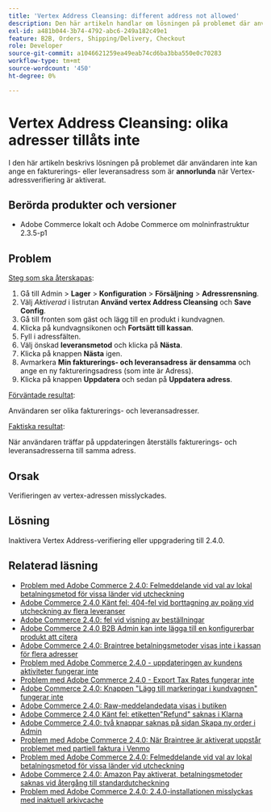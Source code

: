 ```yaml
---
title: 'Vertex Address Cleansing: different address not allowed'
description: Den här artikeln handlar om lösningen på problemet där användaren inte kan ange en fakturerings- och leveransadress som är **different** och Vertex-adressverifiering är aktiverad.
exl-id: a481b044-3b74-4792-abc6-249a182c49e1
feature: B2B, Orders, Shipping/Delivery, Checkout
role: Developer
source-git-commit: a1046621259ea49eab74cd6ba3bba550e0c70283
workflow-type: tm+mt
source-wordcount: '450'
ht-degree: 0%

---
```


# Vertex Address Cleansing: olika adresser tillåts inte

I den här artikeln beskrivs lösningen på problemet där användaren inte kan ange en fakturerings- eller leveransadress som är **annorlunda** när Vertex-adressverifiering är aktiverat.

## Berörda produkter och versioner

* Adobe Commerce lokalt och Adobe Commerce om molninfrastruktur 2.3.5-p1

## Problem

<u>Steg som ska återskapas</u>:

1. Gå till Admin > **Lager** > **Konfiguration** > **Försäljning** > **Adressrensning**.
1. Välj *Aktiverad* i listrutan **Använd vertex Address Cleansing** och **Save Config**.
1. Gå till fronten som gäst och lägg till en produkt i kundvagnen.
1. Klicka på kundvagnsikonen och **Fortsätt till kassan**.
1. Fyll i adressfälten.
1. Välj önskad **leveransmetod** och klicka på **Nästa**.
1. Klicka på knappen **Nästa** igen.
1. Avmarkera **Min fakturerings- och leveransadress** **är densamma** och ange en ny faktureringsadress (som inte är Adress).
1. Klicka på knappen **Uppdatera** och sedan på **Uppdatera adress**.

<u>Förväntade resultat</u>:

Användaren ser olika fakturerings- och leveransadresser.

<u>Faktiska resultat</u>:

När användaren träffar på uppdateringen återställs fakturerings- och leveransadresserna till samma adress.

## Orsak

Verifieringen av vertex-adressen misslyckades.

## Lösning

Inaktivera Vertex Address-verifiering eller uppgradering till 2.4.0.

## Relaterad läsning

* [Problem med Adobe Commerce 2.4.0: Felmeddelande vid val av lokal betalningsmetod för vissa länder vid utcheckning](/help/troubleshooting/payments/magento-2-4-0-checkout-error-selecting-local-payments.md)
* [Adobe Commerce 2.4.0 Känt fel: 404-fel vid borttagning av poäng vid utcheckning av flera leveranser](/help/troubleshooting/storefront/magento-2-4-0-404-error-removing-rewards-points-on-multi-shipping-checkout.md)
* [Adobe Commerce 2.4.0: fel vid visning av beställningar](/help/troubleshooting/storefront/magento-2-4-0-known-issue-orders-display-error.md)
* [Adobe Commerce 2.4.0 B2B Admin kan inte lägga till en konfigurerbar produkt att citera](/help/troubleshooting/miscellaneous/magento-2-4-0-b2b-admin-can-t-add-configurable-product-to-quote.md)
* [Adobe Commerce 2.4.0: Braintree betalningsmetoder visas inte i kassan för flera adresser](/help/troubleshooting/payments/magento-2-4-0-braintree-not-in-multiple-addresses-checkout.md)
* [Problem med Adobe Commerce 2.4.0 - uppdateringen av kundens aktiviteter fungerar inte](/help/troubleshooting/miscellaneous/magento-2-4-0-refresh-on-customer-activities-does-not-work.md)
* [Problem med Adobe Commerce 2.4.0 - Export Tax Rates fungerar inte](/help/troubleshooting/miscellaneous/magento-2-4-0-known-issue-export-tax-rates-does-not-work.md)
* [Adobe Commerce 2.4.0: Knappen &quot;Lägg till markeringar i kundvagnen&quot; fungerar inte](/help/troubleshooting/miscellaneous/magento-2-4-0-add-selections-to-my-cart-does-not-work.md)
* [Adobe Commerce 2.4.0: Raw-meddelandedata visas i butiken](/help/troubleshooting/storefront/magento-2-4-0-issue-storefront-raw-message-data-display.md)
* [Adobe Commerce 2.4.0 Känt fel: etiketten&quot;Refund&quot; saknas i Klarna](/help/troubleshooting/payments/magento-2-4-0-known-issue-missing-refund-label-in-klarna.md)
* [Adobe Commerce 2.4.0: två knappar saknas på sidan Skapa ny order i Admin](/help/troubleshooting/miscellaneous/magento-2-4-0-known-issue-create-new-order-buttons-missing.md)
* [Problem med Adobe Commerce 2.4.0: När Braintree är aktiverat uppstår problemet med partiell faktura i Venmo](/help/troubleshooting/payments/magento-2-4-0-2-4-1-enable-braintree-venmo-partial-invoice-issue.md)
* [Problem med Adobe Commerce 2.4.0: Felmeddelande vid val av lokal betalningsmetod för vissa länder vid utcheckning](/help/troubleshooting/payments/magento-2-4-0-checkout-error-selecting-local-payments.md)
* [Adobe Commerce 2.4.0: Amazon Pay aktiverat, betalningsmetoder saknas vid återgång till standardutcheckning](/help/troubleshooting/payments/magento-2-4-0-known-issue-amazon-pay-no-payment-methods.md)
* [Problem med Adobe Commerce 2.4.0: 2.4.0-installationen misslyckas med inaktuell arkivcache](/help/troubleshooting/installation-and-upgrade/magento-2-4-0-known-issue-2-4-0-installation-fails-with-outdated-stores-cache.md)
